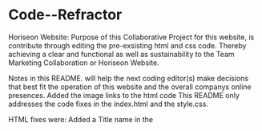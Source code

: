 # Code--Refractor
Horiseon Website:
Purpose of this Collaborative Project for this website, is contribute through editing the pre-exsisting html and css code. Thereby achieving a clear and functional as well as sustainability to the Team Marketing Collaboration or Horiseon Website.

Notes in this README. will help the next coding editor(s) make decisions that best fit the operation of this website and the overall companys online presences. 
Added the image links to the html code
This README only addresses the code fixes in the index.html and the style.css.

HTML fixes were:
Added a Title name in the <title>
Erased line 11 was not a needed html code for this site.
Added specific elements (<nav> <article> <aside>) for the sections in the <body> making my css easier to identify and navigate.
As well as giving names to their functions in css.
Removed unused <ul> <li> elements, simplified lines 22, 25, 28 hrefs.. were unclear as to their unique protocol
made adjustments to the "search-engine-optimization" "online-reputation-mamnagment" and "social-media-marketing making the code cleaner and clearer
  
The assets images in the <aside> float, was asigned that way to better identify the float itself. As well as <div> removals, and <p> edits, to support their function.
In addition to some of the html changes, I added a personal footer, based on my teams work presented in this project.
  
Syle.CSS fixes were:
1."body" content was reduced and relieved from redundants css qualities.
2 "header" was also cleaned and reduce the px in "padding and Margin" to zero, lessening the busy aspects of the css code
3 Majority of the "headers" were label ".header" this allowed the images and inline properties to work efficently. 
4 reduce some of the code in each head. Made direct changes in the css to match and make the html fuctional.
5 Changed a header to "NAV" prooerty to match the html (chose nav because a  team-mate suggested) its foremost use reduces the use of "header" (a redundantcy.
6 The container has an "aside" float that is the element I preferred using (again my colleague helped make that decision), again helping the relationship and clarity of the CSS code.
Making image changes using CSS made working on the "Horiseon" a bit smoother.

Built With:
index.html
style.css

Contributors: Class Mates:
Summer Healey; contribute to CSS coding clarity
Dwayne Fonville; contribute to HTML re-stucture
Luke Evans; contribute connecting images to the CSS




